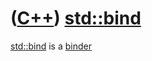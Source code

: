 # ([C++](Cpp.md)) [std::bind](CppStdBind.md)

[std::bind](CppStdBind.md) is a [binder](CppBinder.md)